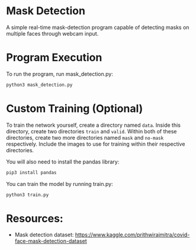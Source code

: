 # Mask Detection
A simple real-time mask-detection program capable of detecting masks on multiple faces through webcam input.


# Program Execution
To run the program, run mask_detection.py:
```sh
python3 mask_detection.py
```
# Custom Training (Optional)
To train the network yourself, create a directory named `data`. Inside this directory, create two directories `train` and `valid`. Within both of these directories, create two more directories named `mask` and `no-mask` respectively. Include the images to use for training within their respective directories.

You will also need to install the pandas library:
```sh
pip3 install pandas
```
You can train the model by running train.py:
```sh
python3 train.py
```

# Resources:
- Mask detection dataset: https://www.kaggle.com/prithwirajmitra/covid-face-mask-detection-dataset 
